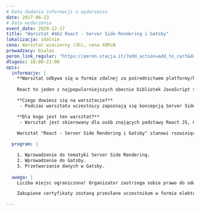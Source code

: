 ```yaml
---
# Data dodania informacji o wydarzeniu
date: 2017-06-23
# Data wydarzenia
event_date: 2020-12-17
title: "Warsztat #462 React - Server Side Rendering i Gatsby"
lokalizacja: zdalnie
cena: Warsztat wieczorny (3h), cena 49PLN
prowadzacy: bialas
peron_link_regular: "https://peron.stacja.it/?edd_action=add_to_cart&download_id=5042&edd_options[price_id]=1"
dlugosc: 18:00-21:00
opis:
  informacje: |
    **Warsztat odbywa się w formie zdalnej za pośrednictwem platformy/komunikatora online, z wykorzystaniem dźwięku, obrazu z kamery, udostępniania ekranu komputera prowadzącego i uczestników.** 
  
    React to jeden z najpopularniejszych obecnie bibliotek JavaScript stworzona przez Facebook’a w celu tworzenia dynamicznych interfejsów użytkownika. React oparty o ideę tworzenia aplikacji z mniejszych komponentów okazuje się też świetnym narzędziem do pracy również nad mniejszymi aplikacjami czyniąc je prostymi w testowaniu, rozwijaniu i późniejszym utrzymaniu. 

    **Czego dowiesz się na warsztacie?**
     - Podczas warsztatu uczestnicy zapoznają się koncepcją Server Side Renderingu oraz dowiedzą się jakie możliwości daje framework Gatsby.

    **Dla kogo jest ten warsztat?**
     - Warsztat jest skierowany dla osób znających podstawy React JS, CSS oraz ES6.

    Warsztat "React - Server Side Rendering i Gatsby" stanowi rozwinięcie kwestii poruszonych na warsztacie ["Wprowadzenie do ReactJS"](https://stacja.it/warsztaty/2020-12-05-wprowadzenie-do-reactjs.html), więc jeśli nie znasz jeszcze podstaw React JS to zachęcamy do rozpoczęcia przygody z Reactem właśnie na Stacji IT. 
    
  program: |

    1. Wprowadzenie do tematyki Server Side Rendering.
    2. Wprowadzenie do Gatsby.
    3. Przetwarzanie danych w Gatsby.
  
  uwaga: |
    Liczba miejsc ograniczona! Organizator zastrzega sobie prawo do odwołania wydarzenia w przypadku niezgłoszenia się minimalnej liczby uczestników.

    Zakupione certyfikaty zostaną przesłane uczestnikom w formie elektoronicznej po warsztacie. Jeśli chcesz otrzymać zakupiony certyfikat w formie papierowej, zgłoś to mailowo na adres kontakt@stacja.it.

---
```

